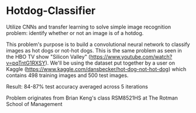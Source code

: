 # Hotdog-Classifier

Utilize CNNs and transfer learning to solve simple image recognition problem: identify whether or not an image is of a hotdog.

This problem's purpose is to build a convolutional neural network to classify images as hot dogs or not-hot dogs. This is the same problem as seen in the HBO TV show "Silicon Valley" (https://www.youtube.com/watch?v=pqTntG1RXSY). We'll be using the dataset put together by a user on Kaggle (https://www.kaggle.com/dansbecker/hot-dog-not-hot-dog) which contains 498 training images and 500 test images.

Result: 84-87% test accuracy averaged across 5 iterations

Problem originates from Brian Keng's class RSM8521HS at The Rotman School of Management


